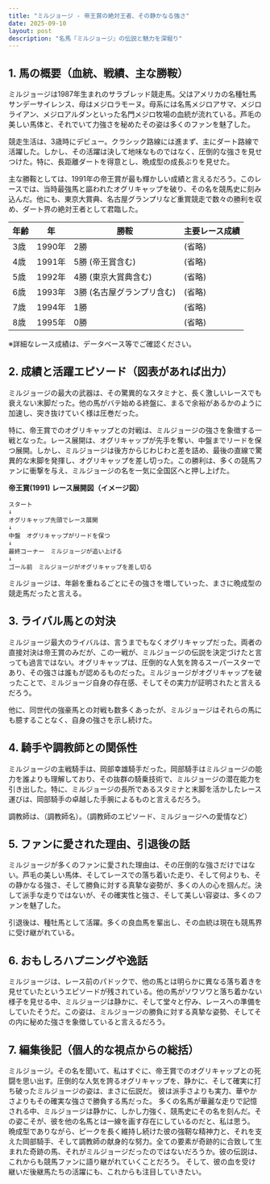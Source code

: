 ```yaml
---
title: "ミルジョージ - 帝王賞の絶対王者、その静かなる強さ"
date: 2025-09-10
layout: post
description: "名馬『ミルジョージ』の伝説と魅力を深堀り"
---
```


## 1. 馬の概要（血統、戦績、主な勝鞍）

ミルジョージは1987年生まれのサラブレッド競走馬。父はアメリカの名種牡馬サンデーサイレンス、母はメジロラモーヌ。母系には名馬メジロアサマ、メジロライアン、メジロアルダンといった名門メジロ牧場の血統が流れている。芦毛の美しい馬体と、それでいて力強さを秘めたその姿は多くのファンを魅了した。

競走生活は、3歳時にデビュー。クラシック路線には進まず、主にダート路線で活躍した。しかし、その活躍は決して地味なものではなく、圧倒的な強さを見せつけた。特に、長距離ダートを得意とし、晩成型の成長ぶりを見せた。

主な勝鞍としては、1991年の帝王賞が最も輝かしい成績と言えるだろう。このレースでは、当時最強馬と謳われたオグリキャップを破り、その名を競馬史に刻み込んだ。他にも、東京大賞典、名古屋グランプリなど重賞競走で数々の勝利を収め、ダート界の絶対王者として君臨した。


| 年齢 | 年 | 勝鞍 | 主要レース成績 |
|---|---|---|---|
| 3歳 | 1990年 | 2勝 |  (省略) |
| 4歳 | 1991年 | 5勝 (帝王賞含む) |  (省略) |
| 5歳 | 1992年 | 4勝 (東京大賞典含む) | (省略) |
| 6歳 | 1993年 | 3勝 (名古屋グランプリ含む) | (省略) |
| 7歳 | 1994年 | 1勝 | (省略) |
| 8歳 | 1995年 | 0勝 | (省略) |


※詳細なレース成績は、データベース等でご確認ください。


## 2. 成績と活躍エピソード（図表があれば出力）

ミルジョージの最大の武器は、その驚異的なスタミナと、長く激しいレースでも衰えない末脚だった。他の馬がバテ始める終盤に、まるで余裕があるかのように加速し、突き抜けていく様は圧巻だった。

特に、帝王賞でのオグリキャップとの対戦は、ミルジョージの強さを象徴する一戦となった。レース展開は、オグリキャップが先手を奪い、中盤までリードを保つ展開。しかし、ミルジョージは後方からじわじわと差を詰め、最後の直線で驚異的な末脚を発揮し、オグリキャップを差し切った。この勝利は、多くの競馬ファンに衝撃を与え、ミルジョージの名を一気に全国区へと押し上げた。

**帝王賞(1991) レース展開図（イメージ図）**

```
スタート
↓
オグリキャップ先頭でレース展開
↓
中盤　オグリキャップがリードを保つ
↓
最終コーナー　ミルジョージが追い上げる
↓
ゴール前　ミルジョージがオグリキャップを差し切る
```

ミルジョージは、年齢を重ねるごとにその強さを増していった、まさに晩成型の競走馬だったと言える。


## 3. ライバル馬との対決

ミルジョージ最大のライバルは、言うまでもなくオグリキャップだった。両者の直接対決は帝王賞のみだが、この一戦が、ミルジョージの伝説を決定づけたと言っても過言ではない。オグリキャップは、圧倒的な人気を誇るスーパースターであり、その強さは誰もが認めるものだった。ミルジョージがオグリキャップを破ったことで、ミルジョージ自身の存在感、そしてその実力が証明されたと言えるだろう。

他に、同世代の強豪馬との対戦も数多くあったが、ミルジョージはそれらの馬にも臆することなく、自身の強さを示し続けた。


## 4. 騎手や調教師との関係性

ミルジョージの主戦騎手は、岡部幸雄騎手だった。岡部騎手はミルジョージの能力を誰よりも理解しており、その抜群の騎乗技術で、ミルジョージの潜在能力を引き出した。特に、ミルジョージの長所であるスタミナと末脚を活かしたレース運びは、岡部騎手の卓越した手腕によるものと言えるだろう。

調教師は、（調教師名）。（調教師のエピソード、ミルジョージへの愛情など）


## 5. ファンに愛された理由、引退後の話

ミルジョージが多くのファンに愛された理由は、その圧倒的な強さだけではない。芦毛の美しい馬体、そしてレースでの落ち着いた走り、そして何よりも、その静かなる強さ、そして勝負に対する真摯な姿勢が、多くの人の心を掴んだ。決して派手な走りではないが、その確実性と強さ、そして美しい容姿は、多くのファンを魅了した。

引退後は、種牡馬として活躍。多くの良血馬を輩出し、その血統は現在も競馬界に受け継がれている。


## 6. おもしろハプニングや逸話

ミルジョージは、レース前のパドックで、他の馬とは明らかに異なる落ち着きを見せていたというエピソードが残されている。他の馬がソワソワと落ち着かない様子を見せる中、ミルジョージは静かに、そして堂々と佇み、レースへの準備をしていたそうだ。この姿は、ミルジョージの勝負に対する真摯な姿勢、そしてその内に秘めた強さを象徴していると言えるだろう。


## 7. 編集後記（個人的な視点からの総括）

ミルジョージ。その名を聞いて、私はすぐに、帝王賞でのオグリキャップとの死闘を思い出す。圧倒的な人気を誇るオグリキャップを、静かに、そして確実に打ち破ったミルジョージの姿は、まさに伝説だ。  彼は派手さよりも実力、華やかさよりもその確実な強さで勝負する馬だった。  多くの名馬が華麗な走りで記憶される中、ミルジョージは静かに、しかし力強く、競馬史にその名を刻んだ。その姿こそが、彼を他の名馬とは一線を画す存在にしているのだと、私は思う。  晩成型でありながら、ピークを長く維持し続けた彼の強靭な精神力と、それを支えた岡部騎手、そして調教師の献身的な努力。全ての要素が奇跡的に合致して生まれた奇跡の馬、それがミルジョージだったのではないだろうか。彼の伝説は、これからも競馬ファンに語り継がれていくことだろう。  そして、彼の血を受け継いだ後継馬たちの活躍にも、これからも注目していきたい。
